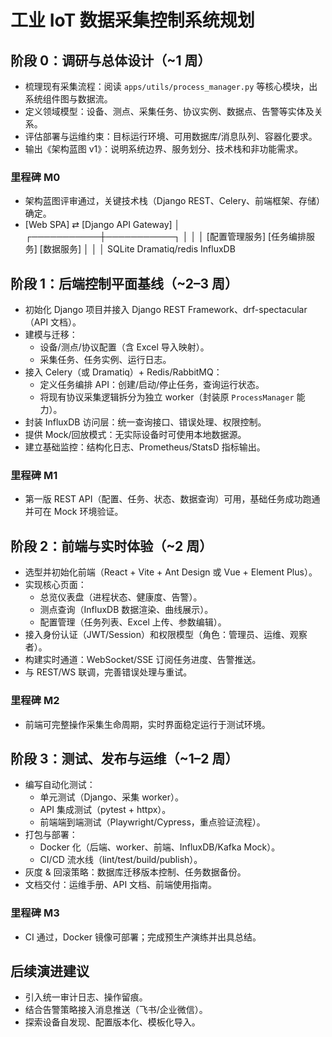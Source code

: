 # 工业 IoT 数据采集控制系统规划

## 阶段 0：调研与总体设计（~1 周）

- 梳理现有采集流程：阅读 `apps/utils/process_manager.py` 等核心模块，出系统组件图与数据流。
- 定义领域模型：设备、测点、采集任务、协议实例、数据点、告警等实体及关系。
- 评估部署与运维约束：目标运行环境、可用数据库/消息队列、容器化要求。
- 输出《架构蓝图 v1》：说明系统边界、服务划分、技术栈和非功能需求。

### 里程碑 M0

- 架构蓝图评审通过，关键技术栈（Django REST、Celery、前端框架、存储）确定。
- [Web SPA] ⇄ [Django API Gateway]
  │
  ┌───────────┼───────────┐
  │           │           │
  [配置管理服务] [任务编排服务] [数据服务]
  │           │           │
  SQLite   Dramatiq/redis InfluxDB

## 阶段 1：后端控制平面基线（~2–3 周）

- 初始化 Django 项目并接入 Django REST Framework、drf-spectacular（API 文档）。
- 建模与迁移：
  - 设备/测点/协议配置（含 Excel 导入映射）。
  - 采集任务、任务实例、运行日志。
- 接入 Celery（或 Dramatiq）+ Redis/RabbitMQ：
  - 定义任务编排 API：创建/启动/停止任务，查询运行状态。
  - 将现有协议采集逻辑拆分为独立 worker（封装原 `ProcessManager` 能力）。
- 封装 InfluxDB 访问层：统一查询接口、错误处理、权限控制。
- 提供 Mock/回放模式：无实际设备时可使用本地数据源。
- 建立基础监控：结构化日志、Prometheus/StatsD 指标输出。

### 里程碑 M1

- 第一版 REST API（配置、任务、状态、数据查询）可用，基础任务成功跑通并可在 Mock 环境验证。

## 阶段 2：前端与实时体验（~2 周）

- 选型并初始化前端（React + Vite + Ant Design 或 Vue + Element Plus）。
- 实现核心页面：
  - 总览仪表盘（进程状态、健康度、告警）。
  - 测点查询（InfluxDB 数据渲染、曲线展示）。
  - 配置管理（任务列表、Excel 上传、参数编辑）。
- 接入身份认证（JWT/Session）和权限模型（角色：管理员、运维、观察者）。
- 构建实时通道：WebSocket/SSE 订阅任务进度、告警推送。
- 与 REST/WS 联调，完善错误处理与重试。

### 里程碑 M2

- 前端可完整操作采集生命周期，实时界面稳定运行于测试环境。

## 阶段 3：测试、发布与运维（~1–2 周）

- 编写自动化测试：
  - 单元测试（Django、采集 worker）。
  - API 集成测试（pytest + httpx）。
  - 前端端到端测试（Playwright/Cypress，重点验证流程）。
- 打包与部署：
  - Docker 化（后端、worker、前端、InfluxDB/Kafka Mock）。
  - CI/CD 流水线（lint/test/build/publish）。
- 灰度 & 回滚策略：数据库迁移版本控制、任务数据备份。
- 文档交付：运维手册、API 文档、前端使用指南。

### 里程碑 M3

- CI 通过，Docker 镜像可部署；完成预生产演练并出具总结。

## 后续演进建议

- 引入统一审计日志、操作留痕。
- 结合告警策略接入消息推送（飞书/企业微信）。
- 探索设备自发现、配置版本化、模板化导入。
